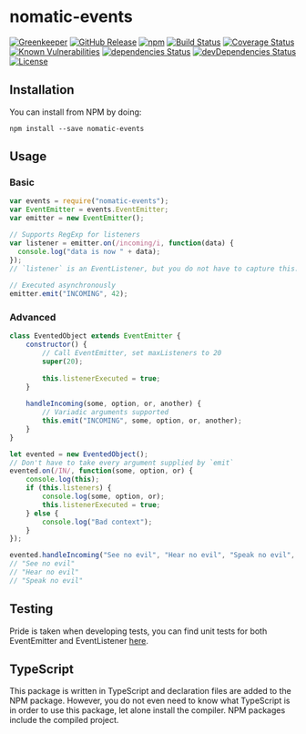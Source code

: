 # nomatic-events
[![Greenkeeper](https://badges.greenkeeper.io/bdfoster/nomatic-events.svg)](https://greenkeeper.io/)
[![GitHub Release](https://img.shields.io/github/release/bdfoster/nomatic-events.svg)](https://github.com/bdfoster/nomatic-events/releases)
[![npm](https://img.shields.io/npm/v/nomatic-events.svg)](https://www.npmjs.com/package/nomatic-events)
[![Build Status](https://img.shields.io/travis/bdfoster/nomatic-events/master.svg)](https://travis-ci.org/bdfoster/nomatic-events)
[![Coverage Status](https://img.shields.io/coveralls/bdfoster/nomatic-events/master.svg)](https://coveralls.io/github/bdfoster/nomatic-events)
[![Known Vulnerabilities](https://snyk.io/test/github/bdfoster/nomatic-events/badge.svg)](https://snyk.io/test/github/bdfoster/nomatic-events)
[![dependencies Status](https://img.shields.io/david/bdfoster/nomatic-events.svg)](https://david-dm.org/bdfoster/nomatic-events)
[![devDependencies Status](https://img.shields.io/david/dev/bdfoster/nomatic-events.svg)](https://david-dm.org/bdfoster/nomatic-events?type=dev)
[![License](https://img.shields.io/github/license/bdfoster/nomatic-events.svg)](https://github.com/bdfoster/nomatic-events/blob/master/LICENSE)

## Installation

You can install from NPM by doing:
```
npm install --save nomatic-events
```

## Usage

### Basic

```javascript
var events = require("nomatic-events");
var EventEmitter = events.EventEmitter;
var emitter = new EventEmitter();

// Supports RegExp for listeners 
var listener = emitter.on(/incoming/i, function(data) {
  console.log("data is now " + data); 
});
// `listener` is an EventListener, but you do not have to capture this.
 
// Executed asynchronously 
emitter.emit("INCOMING", 42);
```

### Advanced
```javascript
class EventedObject extends EventEmitter {
    constructor() {
        // Call EventEmitter, set maxListeners to 20
        super(20);
        
        this.listenerExecuted = true;
    }
    
    handleIncoming(some, option, or, another) {
        // Variadic arguments supported
        this.emit("INCOMING", some, option, or, another);
    }
}

let evented = new EventedObject();
// Don't have to take every argument supplied by `emit`
evented.on(/IN/, function(some, option, or) {
    console.log(this);
    if (this.listeners) {
        console.log(some, option, or);
        this.listenerExecuted = true;
    } else {
        console.log("Bad context");
    }
});

evented.handleIncoming("See no evil", "Hear no evil", "Speak no evil", 42);
// "See no evil"
// "Hear no evil"
// "Speak no evil"
```

## Testing
Pride is taken when developing tests, you can find unit tests for both EventEmitter and EventListener
[here](test/unit).

## TypeScript
This package is written in TypeScript and declaration files are added to the NPM package.
However, you do not even need to know what TypeScript is in order to use this package,
let alone install the compiler. NPM packages include the compiled project.
